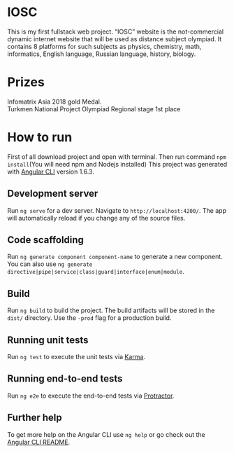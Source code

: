 # IOSC
This is my first fullstack web project.
“IOSC” website is the not-commercial dynamic internet website that will be used as
distance subject olympiad. It contains 8 platforms for such subjects as physics, chemistry,
math, informatics, English language, Russian language, history, biology.
# Prizes 
Infomatrix Asia 2018 gold Medal. <br>
Turkmen National Project Olympiad Regional stage 1st place
# How to run
First of all download project and open with terminal. Then run command  `npm install`(You will need npm and Nodejs installed)
This project was generated with [Angular CLI](https://github.com/angular/angular-cli) version 1.6.3.

## Development server

Run `ng serve` for a dev server. Navigate to `http://localhost:4200/`. The app will automatically reload if you change any of the source files.

## Code scaffolding

Run `ng generate component component-name` to generate a new component. You can also use `ng generate directive|pipe|service|class|guard|interface|enum|module`.

## Build

Run `ng build` to build the project. The build artifacts will be stored in the `dist/` directory. Use the `-prod` flag for a production build.

## Running unit tests

Run `ng test` to execute the unit tests via [Karma](https://karma-runner.github.io).

## Running end-to-end tests

Run `ng e2e` to execute the end-to-end tests via [Protractor](http://www.protractortest.org/).

## Further help

To get more help on the Angular CLI use `ng help` or go check out the [Angular CLI README](https://github.com/angular/angular-cli/blob/master/README.md).
